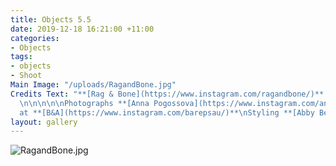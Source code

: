 ```yaml
---
title: Objects 5.5
date: 2019-12-18 16:21:00 +11:00
categories:
- Objects
tags:
- objects
- Shoot
Main Image: "/uploads/RagandBone.jpg"
Credits Text: "**[Rag & Bone](https://www.instagram.com/ragandbone/)** **[Fine Fragrances](https://www.rag-bone.com/womens/accessories/fine-fragrances/)**
  \n\n\n\n\nPhotographs **[Anna Pogossova](https://www.instagram.com/annapogossova/)**
  at **[B&A](https://www.instagram.com/barepsau/)**\nStyling **[Abby Bennett](https://www.instagram.com/bennett_abby/)**"
layout: gallery
---
```


![RagandBone.jpg](/uploads/RagandBone.jpg)
